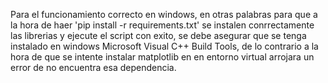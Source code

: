 Para el funcionamiento correcto en windows, en otras palabras para que a la
hora de haer 'pip install -r  requirements.txt' se instalen conrrectamente las librerias
y ejecute el script con exito, se debe asegurar que se tenga instalado en windows
Microsoft Visual C++ Build Tools, de lo contrario a la hora de que se intente instalar matplotlib en en entorno virtual arrojara un error de no encuentra esa dependencia.